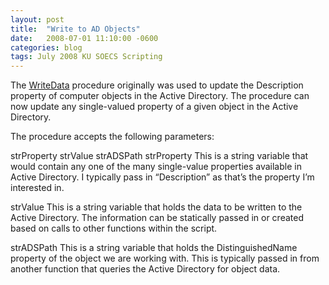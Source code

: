 ```yaml
---
layout: post
title:  "Write to AD Objects"
date:   2008-07-01 11:10:00 -0600
categories: blog
tags: July 2008 KU SOECS Scripting
---
```

The [WriteData](https://github.com/jeffpatton1971/mod-posh/blob/master/vbs/playground/procedures/WriteData.txt) procedure originally was used to update the Description property of computer objects in the Active Directory. The procedure can now update any single-valued property of a given object in the Active Directory.

The procedure accepts the following parameters:

strProperty
strValue
strADSPath
strProperty
This is a string variable that would contain any one of the many single-value properties available in Active Directory. I typically pass in “Description” as that’s the property I’m interested in.

strValue
This is a string variable that holds the data to be written to the Active Directory. The information can be statically passed in or created based on calls to other functions within the script.

strADSPath
This is a string variable that holds the DistinguishedName property of the object we are working with. This is typically passed in from another function that queries the Active Directory for object data.
